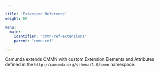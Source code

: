 ```yaml
---

title: 'Extension Reference'
weight: 80

menu:
  main:
    identifier: "cmmn-ref-extensions"
    parent: "cmmn-ref"

---
```


Camunda extends CMMN with custom Extension Elements and Attributes defined in the `http://camunda.org/schema/1.0/cmmn` namespace.
